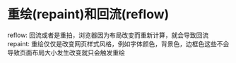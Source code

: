 # 重绘(repaint)和回流(reflow)

reflow: 回流或者是重拍，浏览器因为布局改变而重新计算，就会导致回流
repaint: 重绘仅仅是改变网页样式风格，例如字体颜色，背景色，边框色这些不会导致页面布局大小发生改变就只会触发重绘
